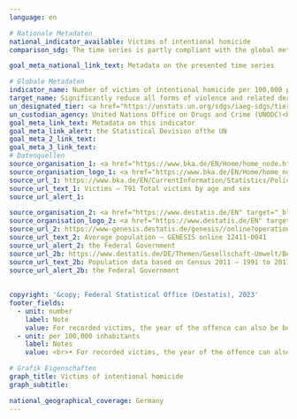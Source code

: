 ```yaml
---
language: en    

# Nationale Metadaten    
national_indicator_available: Victims of intentional homicide    
comparison_sdg: The time series is partly compliant with the global metadata.    

goal_meta_national_link_text: Metadata on the presented time series    

# Globale Metadaten    
indicator_name: Number of victims of intentional homicide per 100,000 population, by sex and age    
target_name: Significantly reduce all forms of violence and related death rates everywhere    
un_designated_tier: <a href="https://unstats.un.org/sdgs/iaeg-sdgs/tier-classification/" title="Click here for more information on the UN tier classification."  target="_blank" onclick="return confirm_alert(this);">Tier I</a>    
un_custodian_agency: United Nations Office on Drugs and Crime (UNODC)<br>World Health Organization (WHO)    
goal_meta_link_text: Metadata on this indicator    
goal_meta_link_alert: the Statistical Devision ofthe UN    
goal_meta_2_link_text:     
goal_meta_3_link_text:         
# Datenquellen
source_organisation_1: <a href="https://www.bka.de/EN/Home/home_node.htm" target="_blank" onclick="return confirm_alert('');"> Federal Criminal Police Office </a>
source_organisation_logo_1: <a href="https://www.bka.de/EN/Home/home_node.htm" target="_blank" onclick="return confirm_alert('');"><img src="https://g205sdgs.github.io/sdg-indicators/public/OrgImgEn/bka.png" alt="Logo bka" style="height:60px; width:148px"/></a>
source_url_1: https://www.bka.de/EN/CurrentInformation/Statistics/PoliceCrimeStatistics/2022/pcs2022_node.html
source_url_text_1: Victims – T91 Total victims by age and sex
source_url_alert_1: 

source_organisation_2: <a href="https://www.destatis.de/EN" target="_blank"> Federal Statistical Office (Destatis) </a>
source_organisation_logo_2: <a href="https://www.destatis.de/EN" target="_blank"><img src="https://g205sdgs.github.io/sdg-indicators/public/OrgImgEn/destatis.png" alt="Logo destatis" style="height:60px; width:148px"/></a>
source_url_2: https://www-genesis.destatis.de/genesis//online?operation=table&code=12411-0041&bypass=true&levelindex=1&levelid=1639396599054#abreadcrumb
source_url_text_2: Average population – GENESIS online 12411-0041
source_url_alert_2: the Federal Government
source_url_2b: https://www.destatis.de/DE/Themen/Gesellschaft-Umwelt/Bevoelkerung/Bevoelkerungsstand/_inhalt.html#sprg233540
source_url_text_2b: Population data based on Census 2011 – 1991 to 2011 (only available in German)
source_url_alert_2b: the Federal Government
    
    
copyright: '&copy; Federal Statistical Office (Destatis), 2023'    
footer_fields:
  - unit: number
    label: Note
    value: For recorded victims, the year of the offence can also be before the reporting year (outgoing statistics). Persons who were recorded as victims more than once in the reporting year are counted more than once accordingly.
  - unit: per 100,000 inhabitants
    label: Notes
    value: <br>• For recorded victims, the year of the offence can also be before the reporting year (outgoing statistics). Persons who were recorded as victims more than once in the reporting year are counted more than once accordingly.<br>• 2022 preliminary data.<br>• In contrast to the police crime statistics (PKS), the average population is used to calculate the number of victims per 100,000 inhabitants instead of the population as of 31 December of the previous year. <br>• For 2010, the population was calculated backwards using the 2011 census and migration, birth and death statistics.    

# Grafik Eigenschaften    
graph_title: Victims of intentional homicide
graph_subtitle:     

national_geographical_coverage: Germany    
---
```


<span></span>